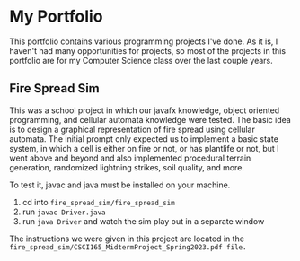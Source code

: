 # My Portfolio
This portfolio contains various programming projects I've done. As it is, I haven't
had many opportunities for projects, so most of the projects in this portfolio are
for my Computer Science class over the last couple years.

## Fire Spread Sim
This was a school project in which our javafx knowledge, object oriented programming,
and cellular automata knowledge were tested. The basic idea is to design a graphical
representation of fire spread using cellular automata. The initial prompt only
expected us to implement a basic state system, in which a cell is either on fire or
not, or has plantlife or not, but I went above and beyond and also implemented
procedural terrain generation, randomized lightning strikes, soil quality, and more.

To test it, javac and java must be installed on your machine.
1. cd into `fire_spread_sim/fire_spread_sim`
2. run `javac Driver.java`
3. run `java Driver` and watch the sim play out in a separate window

The instructions we were given in this project are located in the
`fire_spread_sim/CSCI165_MidtermProject_Spring2023.pdf file.`
